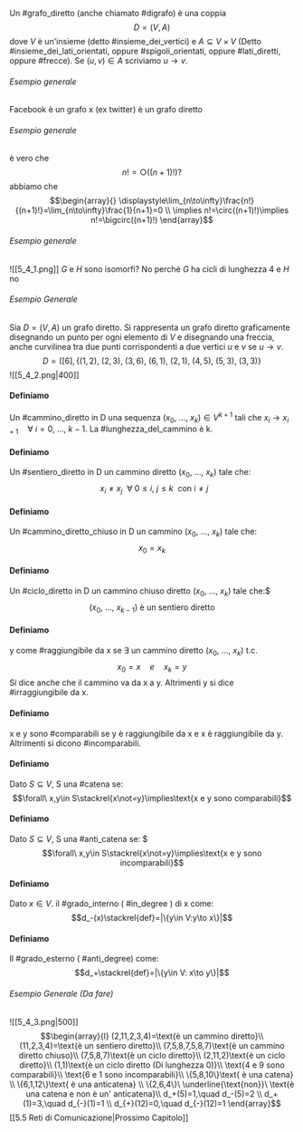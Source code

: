 Un #grafo_diretto (anche chiamato #digrafo) è una coppia $$D=(V,A)$$dove $V$ è un'insieme (detto #insieme_dei_vertici) e $A \subseteq V\times V$ (Detto #insieme_dei_lati_orientati, oppure #spigoli_orientati, oppure #lati_diretti, oppure #frecce).
Se $(u,v)\in A$ scriviamo $u\to v$.

###### Esempio generale
Facebook è un grafo
x (ex twitter) è un grafo diretto


###### Esempio generale
è vero che  $$n!=\bigcirc((n+1)!)?$$
abbiamo che $$\begin{array}{} 
\displaystyle\lim_{n\to\infty}\frac{n!}{(n+1)!}=\lim_{n\to\infty}\frac{1}{n+1}=0 \\
\implies n!=\circ((n+1)!)\implies n!=\bigcirc((n+1)!)
\end{array}$$
###### Esempio generale
![[5_4_1.png]]
$G$ e $H$ sono isomorfi?
No perché $G$ ha cicli di lunghezza 4 e $H$ no

###### Esempio Generale
Sia $D=(V,A)$ un grafo diretto.
Si rappresenta un grafo diretto graficamente disegnando un punto per ogni elemento di $V$ e disegnando una freccia, anche curvilinea tra due punti corrispondenti a due vertici $u$ e $v$ se $u\to v$.$$D=([6],\{(1,2),\ (2,3),\ (3,6),\ (6,1),\ (2,1),\ (4,5),\ (5,3),\ (3,3)\}$$
![[5_4_2.png|400]]
#### Definiamo
Un #cammino_diretto in D una sequenza $(x_0,\ \dots,\ x_k)\in V^{k+1}$ tali che $x_i\to x_{i+1}\quad\forall\ i=0,\ \dots,\ k-1$. La #lunghezza_del_cammino è k.

#### Definiamo
Un #sentiero_diretto in D un cammino diretto $(x_0,\ \dots,\ x_k)$ tale che: $$\ \ x_i\not=x_j\ \ \forall\ 0\leq i,\ j\leq k\ \ \text{con i}\not=j$$
#### Definiamo
Un #cammino_diretto_chiuso in D un cammino $(x_0,\ \dots,\ x_k)$ tale che:$$x_0=x_k$$
#### Definiamo
Un #ciclo_diretto in D un cammino chiuso diretto $(x_0,\ \dots,\ x_k)$ tale che:$$$(x_0,\ \dots,\ x_{k-1})\text{ è un sentiero diretto}$$
#### Definiamo
y come #raggiungibile da x se $\exists$ un cammino diretto $(x_0,\ \dots,\ x_k)$ t.c.$$x_0=x\quad e\quad x_k=y$$ Si dice anche che il cammino va da x a y.
Altrimenti y si dice #irraggiungibile da x.
#### Definiamo
x e y sono #comparabili se y è raggiungibile da x e x è raggiungibile da y. Altrimenti si dicono #incomparabili.

#### Definiamo
Dato $S\subseteq V$, S una #catena se:$$\forall\ x,y\in S\stackrel{x\not=y}\implies\text{x e y sono comparabili}$$ 
#### Definiamo
Dato $S\subseteq V$, S una #anti_catena se: $$$\forall\ x,y\in S\stackrel{x\not=y}\implies\text{x e y sono incomparabili}$$
#### Definiamo
Dato $x\in V$. il #grado_interno ( #in_degree )  di x come:$$d_-(x)\stackrel{def}=|\{y\in V:y\to x\}|$$
#### Definiamo
Il #grado_esterno ( #anti_degree) come:$$d_+\stackrel{def}=|\{y\in V: x\to y\}|$$
###### Esempio Generale (Da fare)
![[5_4_3.png|500]]
$$\begin{array}{l}
(2,11,2,3,4)=\text{è un cammino diretto}\\
(11,2,3,4)=\text{è un sentiero diretto}\\
(7,5,8,7,5,8,7)\text{è un cammino diretto chiuso}\\
(7,5,8,7)\text{è un ciclo diretto}\\
(2,11,2)\text{è un ciclo diretto}\\
(1,1)\text{è un ciclo diretto (Di lunghezza 0)}\\
\text{4 e 9 sono comparabili}\\
\text{6 e 1 sono incomparabili}\\
\{5,8,10\}\text{ è una catena} \\
\{6,1,12\}\text{ è una anticatena} \\
\{2,6,4\}\ \underline{\text{non}}\ \text{è una catena e non è un' anticatena}\\
d_+(5)=1,\quad d_-(5)=2 \\
d_+(1)=3,\quad d_{-}(1)=1 \\
d_{+}(12)=0,\quad d_{-}(12)=1
\end{array}$$
[[5.5 Reti di Comunicazione|Prossimo Capitolo]]